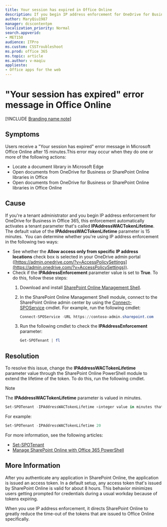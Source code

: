 ```yaml
---
title: Your session has expired in Office Online
description: If you begin IP address enforcement for OneDrive for Business, you'll receive a Your session has expired error in Office Online after 15 minutes.
author: MaryQiu1987
manager: dcscontentpm
localization_priority: Normal
search.appverid: 
- MET150
audience: ITPro
ms.custom: CSSTroubleshoot
ms.prod: office 365
ms.topic: article
ms.author: v-maqiu
appliesto:
- Office apps for the web
---
```


# "Your session has expired" error message in Office Online

[!INCLUDE [Branding name note](../../../includes/branding-name-note.md)]

## Symptoms

Users receive a "Your session has expired" error message in Microsoft Office Online after 15 minutes.This error may occur when they do one or more of the following actions: 
 
- Locate a document library in Microsoft Edge    
- Open documents from OneDrive for Business or SharePoint Online libraries in Office    
- Open documents from OneDrive for Business or SharePoint Online libraries in Office Online    

## Cause

If you're a tenant administrator and you begin IP address enforcement for OneDrive for Business in Office 365, this enforcement automatically activates a tenant parameter that's called **IPAddressWACTokenLifetime**. The default value of the **IPAddressWACTokenLifetime** parameter is 15 minutes.  
You can determine whether you're using IP address enforcement in the following two ways:  

- See whether the **Allow access only from specific IP address locations** check box is selected in your OneDrive admin portal ([https://admin.onedrive.com/?v=AccessPolicySettings](https://admin.onedrive.com/?v=AccessPolicySettings)).    
- Check if the **IPAddressEnforcement** parameter value is set to **True**. To do this, follow these steps:   
  1. Download and install [SharePoint Online Management Shell](https://www.microsoft.com/download/details.aspx?id=35588).     
  1. In the SharePoint Online Management Shell module, connect to the SharePoint Online admin center by using the [Connect-SPOService](/powershell/module/sharepoint-online/connect-sposervice) cmdlet. For example, run the following cmdlet: 

        ```powershell
        Connect-SPOService -URL https://contoso-admin.sharepoint.com
        ```
  1. Run the following cmdlet to check the **IPAddressEnforcement** parameter:

     ```powershell
     Get-SPOTenant | fl
     ```

## Resolution

To resolve this issue, change the **IPAddressWACTokenLifetime** parameter value through the SharePoint Online PowerShell module to extend the lifetime of the token. To do this, run the following cmdlet.

> [!NOTE]
> The **IPAddressWACTokenLifetime** parameter is valued in minutes.  

```powershell
Set-SPOTenant -IPAddressWACTokenLifetime <integer value in minutes that's greater than 15> 
```

For example:

```powershell
Set-SPOTenant -IPAddressWACTokenLifetime 20 
```

For more information, see the following articles:  

- [Set-SPOTenant](/powershell/module/sharepoint-online/set-spotenant)    
- [Manage SharePoint Online with Office 365 PowerShell](/office365/enterprise/powershell/manage-sharepoint-online-with-office-365-powershell)    

## More Information

After you authenticate any application in SharePoint Online, the application is issued an access token. In a default setup, any access token that's issued by SharePoint Online is valid for about 8 hours. This behavior minimizes users getting prompted for credentials during a usual workday because of tokens expiring.

When you use IP address enforcement, it directs SharePoint Online to greatly reduce the time-out of the tokens that are issued to Office Online specifically.